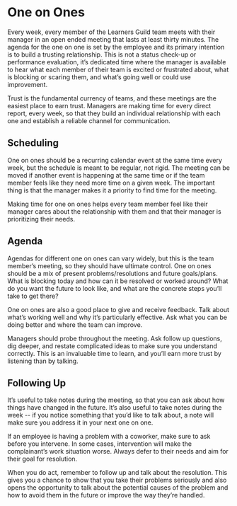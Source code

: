 # One on Ones

Every week, every member of the Learners Guild team meets with their manager in an open ended meeting that lasts at least thirty minutes. The agenda for the one on one is set by the employee and its primary intention is to build a trusting relationship. This is not a status check-up or performance evaluation, it’s dedicated time where the manager is available to hear what each member of their team is excited or frustrated about, what is blocking or scaring them, and what’s going well or could use improvement.

Trust is the fundamental currency of teams, and these meetings are the easiest place to earn trust. Managers are making time for every direct report, every week, so that they build an individual relationship with each one and establish a reliable channel for communication.

## Scheduling

One on ones should be a recurring calendar event at the same time every week, but the schedule is meant to be regular, not rigid. The meeting can be moved if another event is happening at the same time or if the team member feels like they need more time on a given week. The important thing is that the manager makes it a priority to find time for the meeting.

Making time for one on ones helps every team member feel like their manager cares about the relationship with them and that their manager is prioritizing their needs.

## Agenda

Agendas for different one on ones can vary widely, but this is the team member’s meeting, so they should have ultimate control. One on ones should be a mix of present problems/resolutions and future goals/plans. What is blocking today and how can it be resolved or worked around? What do you want the future to look like, and what are the concrete steps you’ll take to get there?

One on ones are also a good place to give and receive feedback. Talk about what’s working well and why it’s particularly effective. Ask what you can be doing better and where the team can improve.

Managers should probe throughout the meeting. Ask follow up questions, dig deeper, and restate complicated ideas to make sure you understand correctly. This is an invaluable time to learn, and you’ll earn more trust by listening than by talking.

## Following Up

It’s useful to take notes during the meeting, so that you can ask about how things have changed in the future. It’s also useful to take notes during the week -- if you notice something that you’d like to talk about, a note will make sure you address it in your next one on one.

If an employee is having a problem with a coworker, make sure to ask before you intervene. In some cases, intervention will make the complainant’s work situation worse. Always defer to their needs and aim for their goal for resolution.

When you do act, remember to follow up and talk about the resolution. This gives you a chance to show that you take their problems seriously and also opens the opportunity to talk about the potential causes of the problem and how to avoid them in the future or improve the way they’re handled.  
